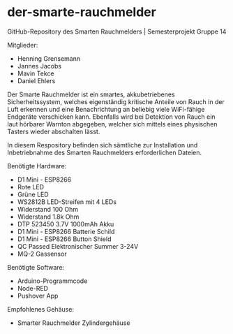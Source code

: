 # der-smarte-rauchmelder
GitHub-Repository des Smarten Rauchmelders | Semesterprojekt Gruppe 14

Mitglieder:
- Henning Grensemann
- Jannes Jacobs
- Mavin Tekce
- Daniel Ehlers

Der Smarte Rauchmelder ist ein smartes, akkubetriebenes Sicherheitssystem, welches eigenständig kritische Anteile von Rauch in der Luft erkennen und eine Benachrichtung an beliebig viele WiFi-fähige Endgeräte verschicken kann. Ebenfalls wird bei Detektion von Rauch ein laut hörbarer Warnton abgegeben, welcher sich mittels eines physischen Tasters wieder abschalten lässt.

In diesem Respository befinden sich sämtliche zur Installation und Inbetriebnahme des Smarten Rauchmelders erforderlichen Dateien.

Benötigte Hardware:
- D1 Mini - ESP8266
- Rote LED
- Grüne LED
- WS2812B LED-Streifen mit 4 LEDs
- Widerstand 100 Ohm
- Widerstand 1.8k Ohm
- DTP 523450 3.7V 1000mAh Akku
- D1 Mini - ESP8266 Batterie Schild
- D1 Mini - ESP8266 Button Shield
- QC Passed Elektronischer Summer 3-24V
- MQ-2 Gassensor


Benötigte Software:
- Arduino-Programmcode
- Node-RED
- Pushover App


Empfohlenes Gehäuse:
- Smarter Rauchmelder Zylindergehäuse
